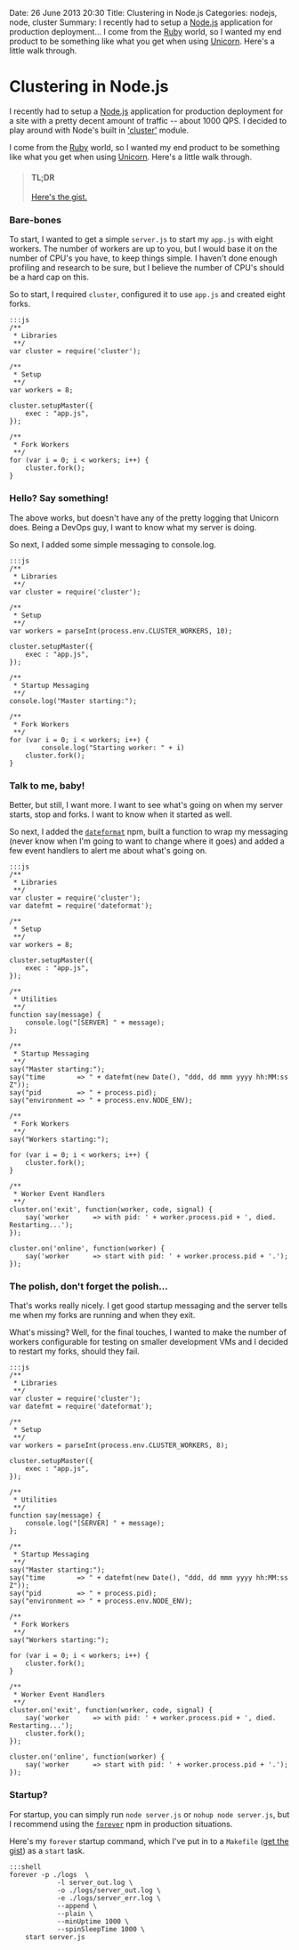 Date: 26 June 2013 20:30
Title: Clustering in Node.js
Categories: nodejs, node, cluster
Summary: I recently had to setup a [Node.js](/nodejs) application for production deployment...  I come from the [Ruby](/ruby) world, so I wanted my end product to be something like what you get when using [Unicorn](/unicorn). Here's a little walk through.

# Clustering in Node.js

I recently had to setup a [Node.js](/nodejs) application for production deployment for a site with a pretty decent amount of traffic -- about 1000 QPS. I decided to play around with Node's built in ['cluster'](http://nodejs.org/api/cluster.html) module. 

I come from the [Ruby](/ruby) world, so I wanted my end product to be something like what you get when using [Unicorn](/unicorn). Here's a little walk through.

> #### TL;DR
> [Here's the gist.](https://gist.github.com/jmervine/5873883)

### Bare-bones

To start, I wanted to get a simple `server.js` to start my `app.js` with eight workers. The number of workers are up to you, but I would base it on the number of CPU's you have, to keep things simple. I haven't done enough profiling and research to be sure, but I believe the number of CPU's should be a hard cap on this.

So to start, I required `cluster`, configured it to use `app.js` and created eight forks.

    :::js    
    /**
	 * Libraries
	 **/
	var cluster = require('cluster');

	/**
	 * Setup
	 **/
	var workers = 8;

	cluster.setupMaster({
	    exec : "app.js",
	});

	/**
	 * Fork Workers
	 **/
	for (var i = 0; i < workers; i++) {
	    cluster.fork();
	}

### Hello? Say something!

The above works, but doesn't have any of the pretty logging that Unicorn does. Being a DevOps guy, I want to know what my server is doing. 

So next, I added some simple messaging to console.log.

    :::js
	/**
	 * Libraries
	 **/
	var cluster = require('cluster');

	/**
	 * Setup
	 **/
	var workers = parseInt(process.env.CLUSTER_WORKERS, 10);

	cluster.setupMaster({
	    exec : "app.js",
	});

	/**
	 * Startup Messaging
	 **/
	console.log("Master starting:");

	/**
	 * Fork Workers
	 **/
	for (var i = 0; i < workers; i++) {
			console.log("Starting worker: " + i)
	    cluster.fork();
	}

### Talk to me, baby!

Better, but still, I want more. I want to see what's going on when my server starts, stop and forks. I want to know when it started as well.

So next, I added the [`dateformat`](https://npmjs.org/package/dateformat) npm, built a function to wrap my messaging (never know when I'm going to want to change where it goes) and added a few event handlers to alert me about what's going on.

    :::js
	/**
	 * Libraries
	 **/
	var cluster = require('cluster');
	var datefmt = require('dateformat');

	/**
	 * Setup
	 **/
	var workers = 8;

	cluster.setupMaster({
	    exec : "app.js",
	});

	/**
	 * Utilities
	 **/
	function say(message) {
	    console.log("[SERVER] " + message);
	};

	/**
	 * Startup Messaging
	 **/
	say("Master starting:");
	say("time        => " + datefmt(new Date(), "ddd, dd mmm yyyy hh:MM:ss Z"));
	say("pid         => " + process.pid);
	say("environment => " + process.env.NODE_ENV);

	/**
	 * Fork Workers
	 **/
	say("Workers starting:");

	for (var i = 0; i < workers; i++) {
	    cluster.fork();
	}

	/**
	 * Worker Event Handlers
	 **/
	cluster.on('exit', function(worker, code, signal) {
	    say('worker      => with pid: ' + worker.process.pid + ', died. Restarting...');
	});

	cluster.on('online', function(worker) {
	    say('worker      => start with pid: ' + worker.process.pid + '.');
	});

### The polish, don't forget the polish...

That's works really nicely. I get good startup messaging and the server tells me when my forks are running and when they exit.

What's missing? Well, for the final touches, I wanted to make the number of workers configurable for testing on smaller development VMs and I decided to restart my forks, should they fail.

    :::js
    /**
	 * Libraries
	 **/
	var cluster = require('cluster');
	var datefmt = require('dateformat');

	/**
	 * Setup
	 **/
	var workers = parseInt(process.env.CLUSTER_WORKERS, 8);

	cluster.setupMaster({
	    exec : "app.js",
	});

	/**
	 * Utilities
	 **/
	function say(message) {
	    console.log("[SERVER] " + message);
	};

	/**
	 * Startup Messaging
	 **/
	say("Master starting:");
	say("time        => " + datefmt(new Date(), "ddd, dd mmm yyyy hh:MM:ss Z"));
	say("pid         => " + process.pid);
	say("environment => " + process.env.NODE_ENV);

	/**
	 * Fork Workers
	 **/
	say("Workers starting:");

	for (var i = 0; i < workers; i++) {
	    cluster.fork();
	}

	/**
	 * Worker Event Handlers
	 **/
	cluster.on('exit', function(worker, code, signal) {
	    say('worker      => with pid: ' + worker.process.pid + ', died. Restarting...');
	    cluster.fork();
	});

	cluster.on('online', function(worker) {
	    say('worker      => start with pid: ' + worker.process.pid + '.');
	});

### Startup?

For startup, you can simply run `node server.js` or `nohup node server.js`, but I recommend using the [`forever`](https://npmjs.org/package/forever) npm in production situations.

Here's my `forever` startup command, which I've put in to a `Makefile` ([get the gist](https://gist.github.com/jmervine/5873934)) as a `start` task.

    :::shell
    forever -p ./logs  \
            	-l server_out.log \
            	-o ./logs/server_out.log \
            	-e ./logs/server_err.log \
            	--append \
            	--plain \
            	--minUptime 1000 \
            	--spinSleepTime 1000 \
        start server.js


